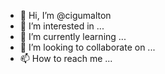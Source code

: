 - 👋 Hi, I’m @cigumalton
- 👀 I’m interested in ...
- 🌱 I’m currently learning ...
- 💞️ I’m looking to collaborate on ...
- 📫 How to reach me ...

<!---
cigumalton/cigumalton is a ✨ special ✨ repository because its `README.md` (this file) appears on your GitHub profile.
You can click the Preview link to take a look at your changes.
--->
